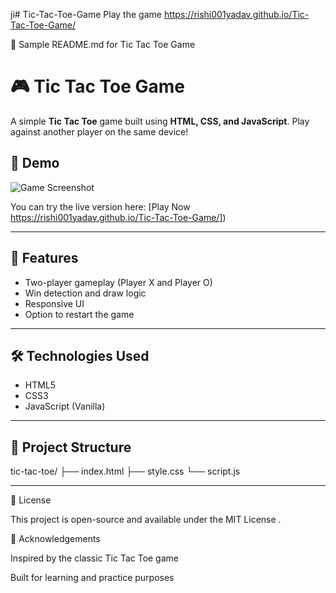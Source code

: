 ji# Tic-Tac-Toe-Game
Play the game
 https://rishi001yadav.github.io/Tic-Tac-Toe-Game/

📌 Sample README.md for Tic Tac Toe Game
# 🎮 Tic Tac Toe Game

A simple **Tic Tac Toe** game built using **HTML, CSS, and JavaScript**. Play against another player on the same device!

## 📸 Demo

![Game Screenshot](screenshot.png) 

You can try the live version here: [Play Now  https://rishi001yadav.github.io/Tic-Tac-Toe-Game/]) 

---

## 🚀 Features

- Two-player gameplay (Player X and Player O)
- Win detection and draw logic
- Responsive UI
- Option to restart the game

---

## 🛠️ Technologies Used

- HTML5
- CSS3
- JavaScript (Vanilla)

---

## 📂 Project Structure



tic-tac-toe/
├── index.html
├── style.css
└── script.js


---



📄 License

This project is open-source and available under the MIT License
.

🙌 Acknowledgements

Inspired by the classic Tic Tac Toe game

Built for learning and practice purposes




